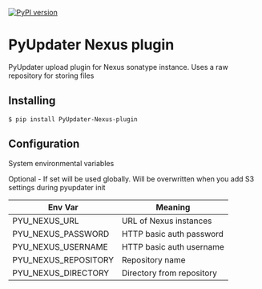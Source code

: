 [![PyPI version](https://badge.fury.io/py/PyUpdater-Nexus-Plugin.svg)](https://badge.fury.io/py/PyUpdater-Nexus-Plugin)

# PyUpdater Nexus plugin

PyUpdater upload plugin for Nexus sonatype instance.
Uses a raw repository for storing files

## Installing

    $ pip install PyUpdater-Nexus-plugin


## Configuration

System environmental variables

Optional - If set will be used globally. Will be overwritten when you add S3 settings during pyupdater init

| Env Var               | Meaning                                 |
| --------------------- |---------------------------------------- |
| PYU_NEXUS_URL         | URL of Nexus instances                  |
| PYU_NEXUS_PASSWORD    | HTTP basic auth password                |
| PYU_NEXUS_USERNAME    | HTTP basic auth username                |
| PYU_NEXUS_REPOSITORY  | Repository name                         |
| PYU_NEXUS_DIRECTORY   | Directory from repository               |
